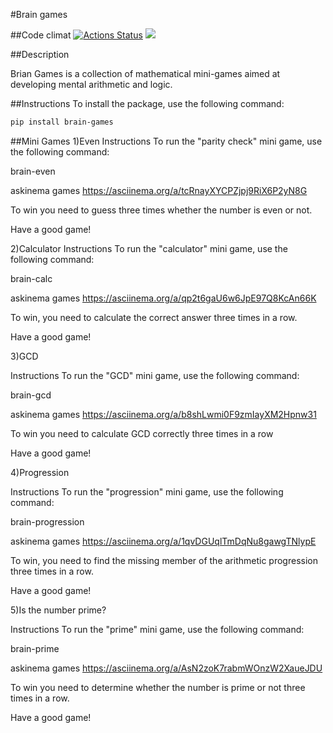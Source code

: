 #Brain games

##Code climat
[![Actions Status](https://github.com/bebcor/python-project-49/actions/workflows/hexlet-check.yml/badge.svg)](https://github.com/bebcor/python-project-49/actions)
<a href="https://codeclimate.com/github/bebcor/python-project-49/maintainability"><img src="https://api.codeclimate.com/v1/badges/99d1b9997b0fdebf4996/maintainability" /></a>


##Description

Brian Games is a collection of mathematical mini-games aimed at developing mental arithmetic and logic.


##Instructions
To install the package, use the following command:
```bash
pip install brain-games
```

##Mini Games
1)Even
Instructions
To run the "parity check" mini game, use the following command:


brain-even



askinema games
https://asciinema.org/a/tcRnayXYCPZjpj9RiX6P2yN8G


To win you need to guess three times whether the number is even or not.

Have a good game!



2)Calculator
Instructions
To run the "calculator" mini game, use the following command:


brain-calc


askinema games
https://asciinema.org/a/qp2t6gaU6w6JpE97Q8KcAn66K

To win, you need to calculate the correct answer three times in a row.

Have a good game!





3)GCD

Instructions
To run the "GCD" mini game, use the following command:


brain-gcd


askinema games
https://asciinema.org/a/b8shLwmi0F9zmIayXM2Hpnw31

To win you need to calculate GCD correctly three times in a row

Have a good game!



4)Progression 

Instructions
To run the "progression" mini game, use the following command:


brain-progression


askinema games
https://asciinema.org/a/1qvDGUqlTmDqNu8gawgTNlypE

To win, you need to find the missing member of the arithmetic progression three times in a row.

Have a good game!






5)Is the number prime?

Instructions
To run the "prime" mini game, use the following command:

brain-prime

askinema games
https://asciinema.org/a/AsN2zoK7rabmWOnzW2XaueJDU

To win you need to determine whether the number is prime or not three times in a row.

Have a good game!
